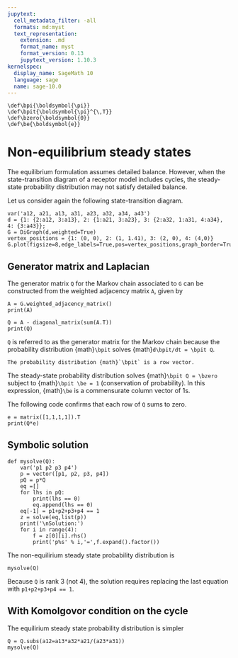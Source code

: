 ```yaml
---
jupytext:
  cell_metadata_filter: -all
  formats: md:myst
  text_representation:
    extension: .md
    format_name: myst
    format_version: 0.13
    jupytext_version: 1.10.3
kernelspec:
  display_name: SageMath 10
  language: sage
  name: sage-10.0
---
```


```{math}
\def\bpi{\boldsymbol{\pi}}
\def\bpit{\boldsymbol{\pi}^{\,T}}
\def\bzero{\boldsymbol{0}}
\def\be{\boldsymbol{e}}
```

# Non-equilibrium steady states

The equilibrium formulation assumes detailed balance. However, when the state-transition diagram of a receptor model includes cycles, the steady-state probability distribution may not satisfy detailed balance.

Let us consider again the following state-transition diagram. 

```{code-cell}
var('a12, a21, a13, a31, a23, a32, a34, a43')
d = {1: {2:a12, 3:a13}, 2: {1:a21, 3:a23}, 3: {2:a32, 1:a31, 4:a34}, 4: {3:a43}};
G = DiGraph(d,weighted=True)
vertex_positions = {1: (0, 0), 2: (1, 1.41), 3: (2, 0), 4: (4,0)}
G.plot(figsize=8,edge_labels=True,pos=vertex_positions,graph_border=True)
```

## Generator matrix and Laplacian 

The generator matrix `Q` for the Markov chain associated to `G` can be constructed from the weighted adjacency matrix `A`, given by 
```{code-cell}
A = G.weighted_adjacency_matrix()
print(A)
```

```{code-cell}
Q = A - diagonal_matrix(sum(A.T))
print(Q)
```

`Q` is referred to as the generator matrix for the Markov chain because the probability distribution {math}`\bpit` solves {math}`d\bpit/dt = \bpit Q`.  

```{note}
The probability distribution {math}`\bpit` is a row vector.
```

The steady-state probability distribution solves {math}`\bpit Q = \bzero` subject to {math}`\bpit \be = 1` (conservation of probability).  In this expression, {math}`\be` is a commensurate column vector of 1s. 

The following code confirms that each row of `Q` sums to zero.
```{code-cell}
e = matrix([1,1,1,1]).T
print(Q*e)
```

## Symbolic solution 

```{code-cell}
def mysolve(Q):
    var('p1 p2 p3 p4')
    p = vector([p1, p2, p3, p4])
    pQ = p*Q
    eq =[]
    for lhs in pQ:
        print(lhs == 0)
        eq.append(lhs == 0)
    eq[-1] = p1+p2+p3+p4 == 1
    z = solve(eq,list(p))
    print('\nSolution:')
    for i in range(4):
        f = z[0][i].rhs()
        print('p%s' % i,'=',f.expand().factor())
 ```

The non-equilirium steady state probability distribution is
 ```{code-cell}
mysolve(Q)
 ```
Because `Q` is rank 3 (not 4), the solution requires replacing the last equation with `p1+p2+p3+p4 == 1`.

## With Komolgovor condition on the cycle

The equilirium steady state probability distribution is simpler
```{code-cell}
Q = Q.subs(a12=a13*a32*a21/(a23*a31))
mysolve(Q)
 ```

